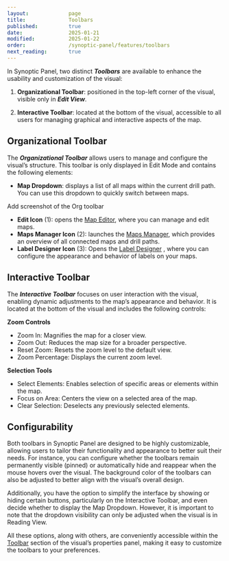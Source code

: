 ```yaml
---
layout:             page
title:              Toolbars
published:          true
date:               2025-01-21
modified:           2025-01-22
order:              /synoptic-panel/features/toolbars
next_reading:       true
---
```


In Synoptic Panel, two distinct ***Toolbars*** are available to enhance the usability and customization of the visual:

1. **Organizational Toolbar**: positioned in the top-left corner of the visual, visible only in ***Edit View***.

2. **Interactive Toolbar**: located at the bottom of the visual, accessible to all users for managing graphical and interactive aspects of the map.

## Organizational Toolbar

The ***Organizational Toolbar*** allows users to manage and configure the visual’s structure. This toolbar is only displayed in Edit Mode and contains the following elements:

- **Map Dropdown**: displays a list of all maps within the current drill path. You can use this dropdown to quickly switch between maps.

<todo> Add screenshot of the Org toolbar </todo>

- **Edit Icon** (1): opens the [Map Editor](map-editor.md), where you can manage and edit maps.
- **Maps Manager Icon** (2): launches the [Maps Manager](map-manager.md), which provides an overview of all connected maps and drill paths.
- **Label Designer Icon** (3): Opens the [Label Designer](label-designer.md) , where you can configure the appearance and behavior of labels on your maps.

## Interactive Toolbar

The ***Interactive Toolbar*** focuses on user interaction with the visual, enabling dynamic adjustments to the map’s appearance and behavior. It is located at the bottom of the visual and includes the following controls:

**Zoom Controls**
- Zoom In: Magnifies the map for a closer view.
- Zoom Out: Reduces the map size for a broader perspective.
- Reset Zoom: Resets the zoom level to the default view.
- Zoom Percentage: Displays the current zoom level.

**Selection Tools**
- Select Elements: Enables selection of specific areas or elements within the map.
- Focus on Area: Centers the view on a selected area of the map.
- Clear Selection: Deselects any previously selected elements.

## Configurability

Both toolbars in Synoptic Panel are designed to be highly customizable, allowing users to tailor their functionality and appearance to better suit their needs. For instance, you can configure whether the toolbars remain permanently visible (pinned) or automatically hide and reappear when the mouse hovers over the visual. The background color of the toolbars can also be adjusted to better align with the visual’s overall design.

Additionally, you have the option to simplify the interface by showing or hiding certain buttons, particularly on the Interactive Toolbar, and even decide whether to display the Map Dropdown. However, it is important to note that the dropdown visibility can only be adjusted when the visual is in Reading View.

All these options, along with others, are conveniently accessible within the [Toolbar](./../options/toolbars/index.md) section of the visual’s properties panel, making it easy to customize the toolbars to your preferences.
